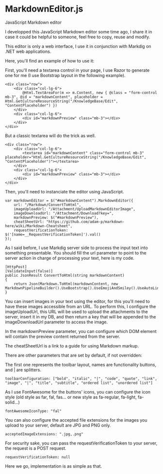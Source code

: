 # MarkdownEditor.js
JavaScript Markdown editor

I developped this JavaScript Markdown editor some time ago, I share it in case it could be helpful to someone, feel free to copy, reuse and modify.

This editor is only a web interface, I use it in conjunction with Markdig on .NET web applications.

Here, you'll find an example of how to use it:

First, you'll need a textarea control in your page, I use Razor to generate one for me (I use Bootstrap layout in the following example).

    <div class="row">
        <div class="col-lg-6">
            @Html.TextAreaFor(m => m.Content, new { @class = "form-control mb-3", @id = "markdownContent", placeholder = Html.GetCultureResourceString("/KnowledgeBase/Edit", "ContentPlaceholder") })
        </div>
        <div class="col-lg-6">
            <div id="markdownPreview" class="mb-3"></div>
        </div>
    </div>

But a classic textarea will do the trick as well.

    <div class="row">
        <div class="col-lg-6">            
            <textarea id="markdownContent" class="form-control mb-3" placeholder="Html.GetCultureResourceString("/KnowledgeBase/Edit", "ContentPlaceholder")"></textarea>
        </div>
        <div class="col-lg-6">
            <div id="markdownPreview" class="mb-3"></div>
        </div>
    </div>

Then, you'll need to instanciate the editor using JavaScript.

    var markdownEditor = $("#markdownContent").MarkdownEditor({
        url: "/Markdown/ConvertToHtml",
        imageUploadUrl: "/Attachment/UploadMarkdownEditorImage",
        imageDownloadUrl: "/Attachment/Download?key=",
        markdownPreview: $("#markdownPreview"),
        cheatSheetUrl: "https://github.com/adam-p/markdown-here/wiki/Markdown-Cheatsheet",
        requestVerificationToken: $('[name=__RequestVerificationToken]').val()
    });

As I said before, I use Markdig server side to process the input text into something presentable. You should fill the url parameter to point to the server action in charge of processing your text, here is my code.

    [HttpPost]
    [ValidateInput(false)]
    public JsonResult ConvertToHtml(string markdownContent)
    {
        return Json(Markdown.ToHtml(markdownContent, new MarkdownPipelineBuilder().UseBootstrap().UseEmojiAndSmiley().UseAutoLinks().Build()));
    }

You can insert images in your text using the editor, for this you'll need to have these images accessible from an URL. To perform this, I configure the imageUploadUrl, this URL will be used to upload the attachments to the server, insert it in my DB, and then return a key that will be appended to the imageDownloadUrl parameter to access the image.

In the markdownPreview parameter, you can configure which DOM element will contain the preview content returned from the server.

The cheatSheetUrl is a link to a guide for using Markdown markup.

There are other parameters that are set by default, if not overridden:

The first one represents the toolbar layout, names are functionality buttons, and | are splitters.
    
    toolbarConfiguration: ["bold", "italic", "|", "code", "quote", "link", "image", "|", "title", "subtitle", "ordered list", "unordered list"]

As I use FontAwesome for the buttons' icons, you can configure the icon style (old style as far, fal, fas... or new style as fa-regular, fa-light, fa-solid...)

    fontAwesomeIconType: "fal"

You can also configure the accepted file extensions for the images you upload to your server, default are JPG and PNG only.

    acceptedImageExtensions: ".jpg,.png"

For security sake, you can pass the requestVerificationToken to your server, the request is a POST request.

    requestVerificationToken: null

Here we go, implementation is as simple as that.
